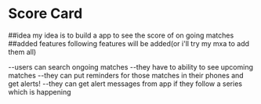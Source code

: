 # Score Card

##idea
my idea is to build a app to see the score of on going matches
##added features 
following features will be added(or i'll try my mxa to add them all)

--users can search ongoing matches
--they have to ability to see upcoming matches
--they can put reminders for those matches in their phones and get alerts!
--they can get alert messages from app if they follow a series which is happening
